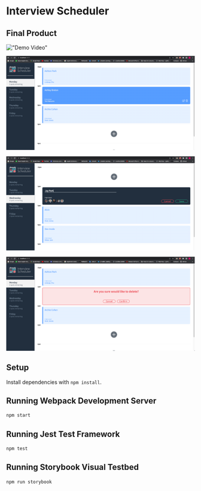 # Interview Scheduler


## Final Product

!["Demo Video"](https://github.com/jchanpark/scheduler/blob/master/docs/Scheduler_demo.gif?raw=true)

!["Select Day"](https://github.com/jchanpark/scheduler/blob/master/docs/Select_day.png?raw=true)

!["Create Appointment](https://github.com/jchanpark/scheduler/blob/master/docs/Create_appointment.png?raw=true)

!["Delete-Confirmation"](https://github.com/jchanpark/scheduler/blob/master/docs/Delete_confirmation.png?raw=true)

## Setup

Install dependencies with `npm install`.

## Running Webpack Development Server

```sh
npm start
```

## Running Jest Test Framework

```sh
npm test
```

## Running Storybook Visual Testbed

```sh
npm run storybook
```
